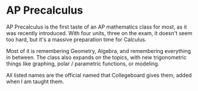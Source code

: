 # AP Precalculus

AP Precalculus is the first taste of an AP mathematics class for most, as it was recently introduced.
With four units, three on the exam, it doesn't seem too hard, but it's a massive preparation time for Calculus.

Most of it is remembering Geometry, Algebra, and remembering everything in between.
The class also expands on the topics, with new trigonometric things like graphing, polar / parametric functions, or modeling.

All listed names are the official named that Collegeboard gives them, added when I am taught them.